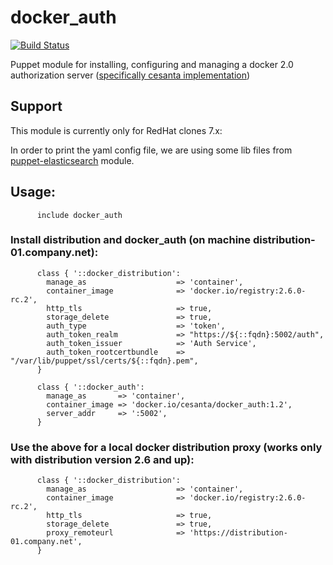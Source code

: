 # docker_auth #

[![Build Status](https://travis-ci.org/cristifalcas/puppet-docker_auth.png?branch=master)](https://travis-ci.org/cristifalcas/puppet-docker_auth)

Puppet module for installing, configuring and managing a docker 2.0 authorization server
([specifically cesanta implementation](https://github.com/cesanta/docker_auth))

## Support

This module is currently only for RedHat clones 7.x:

In order to print the yaml config file, we are using
some lib files from [puppet-elasticsearch](https://github.com/elastic/puppet-elasticsearch) module.


## Usage:

          include docker_auth

### Install distribution and docker_auth (on machine distribution-01.company.net):

		  class { '::docker_distribution':
		    manage_as                    => 'container',
		    container_image              => 'docker.io/registry:2.6.0-rc.2',
		    http_tls                     => true,
		    storage_delete               => true,
		    auth_type                    => 'token',
		    auth_token_realm             => "https://${::fqdn}:5002/auth",
		    auth_token_issuer            => 'Auth Service',
		    auth_token_rootcertbundle    => "/var/lib/puppet/ssl/certs/${::fqdn}.pem",
		  }

		  class { '::docker_auth':
		    manage_as       => 'container',
		    container_image => 'docker.io/cesanta/docker_auth:1.2',
		    server_addr     => ':5002',
		  }

### Use the above for a local docker distribution proxy (works only with distribution version 2.6 and up):

		  class { '::docker_distribution':
		    manage_as                    => 'container',
		    container_image              => 'docker.io/registry:2.6.0-rc.2',
		    http_tls                     => true,
		    storage_delete               => true,
		    proxy_remoteurl              => 'https://distribution-01.company.net',
		  }
